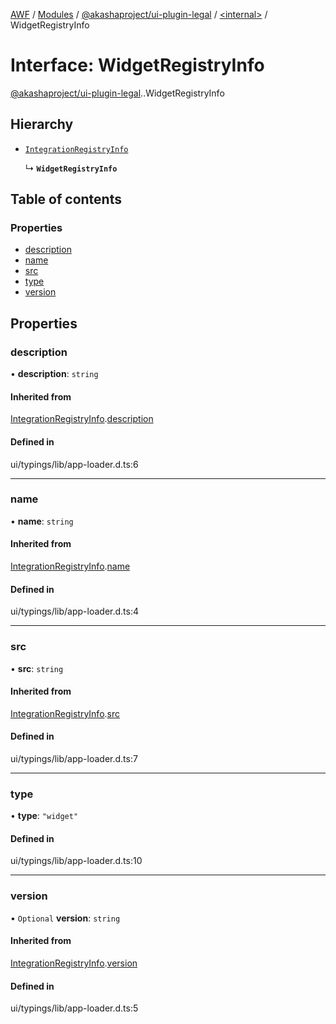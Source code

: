 [AWF](../README.md) / [Modules](../modules.md) / [@akashaproject/ui-plugin-legal](../modules/akashaproject_ui_plugin_legal.md) / [<internal\>](../modules/akashaproject_ui_plugin_legal._internal_.md) / WidgetRegistryInfo

# Interface: WidgetRegistryInfo

[@akashaproject/ui-plugin-legal](../modules/akashaproject_ui_plugin_legal.md).[<internal>](../modules/akashaproject_ui_plugin_legal._internal_.md).WidgetRegistryInfo

## Hierarchy

- [`IntegrationRegistryInfo`](akashaproject_ui_plugin_legal._internal_.IntegrationRegistryInfo.md)

  ↳ **`WidgetRegistryInfo`**

## Table of contents

### Properties

- [description](akashaproject_ui_plugin_legal._internal_.WidgetRegistryInfo.md#description)
- [name](akashaproject_ui_plugin_legal._internal_.WidgetRegistryInfo.md#name)
- [src](akashaproject_ui_plugin_legal._internal_.WidgetRegistryInfo.md#src)
- [type](akashaproject_ui_plugin_legal._internal_.WidgetRegistryInfo.md#type)
- [version](akashaproject_ui_plugin_legal._internal_.WidgetRegistryInfo.md#version)

## Properties

### description

• **description**: `string`

#### Inherited from

[IntegrationRegistryInfo](akashaproject_ui_plugin_legal._internal_.IntegrationRegistryInfo.md).[description](akashaproject_ui_plugin_legal._internal_.IntegrationRegistryInfo.md#description)

#### Defined in

ui/typings/lib/app-loader.d.ts:6

___

### name

• **name**: `string`

#### Inherited from

[IntegrationRegistryInfo](akashaproject_ui_plugin_legal._internal_.IntegrationRegistryInfo.md).[name](akashaproject_ui_plugin_legal._internal_.IntegrationRegistryInfo.md#name)

#### Defined in

ui/typings/lib/app-loader.d.ts:4

___

### src

• **src**: `string`

#### Inherited from

[IntegrationRegistryInfo](akashaproject_ui_plugin_legal._internal_.IntegrationRegistryInfo.md).[src](akashaproject_ui_plugin_legal._internal_.IntegrationRegistryInfo.md#src)

#### Defined in

ui/typings/lib/app-loader.d.ts:7

___

### type

• **type**: ``"widget"``

#### Defined in

ui/typings/lib/app-loader.d.ts:10

___

### version

• `Optional` **version**: `string`

#### Inherited from

[IntegrationRegistryInfo](akashaproject_ui_plugin_legal._internal_.IntegrationRegistryInfo.md).[version](akashaproject_ui_plugin_legal._internal_.IntegrationRegistryInfo.md#version)

#### Defined in

ui/typings/lib/app-loader.d.ts:5
